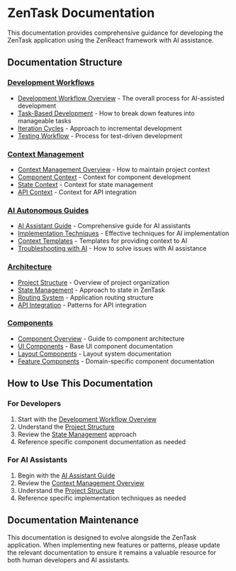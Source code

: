# ZenTask Documentation

This documentation provides comprehensive guidance for developing the ZenTask application using the ZenReact framework with AI assistance.

## Documentation Structure

### [Development Workflows](./workflows/)
- [Development Workflow Overview](./workflows/development-workflow.md) - The overall process for AI-assisted development
- [Task-Based Development](./workflows/task-based-development.md) - How to break down features into manageable tasks
- [Iteration Cycles](./workflows/iteration-cycles.md) - Approach to incremental development
- [Testing Workflow](./workflows/testing-workflow.md) - Process for test-driven development

### [Context Management](./context/)
- [Context Management Overview](./context/context-management.md) - How to maintain project context
- [Component Context](./context/component-context.md) - Context for component development
- [State Context](./context/state-context.md) - Context for state management
- [API Context](./context/api-context.md) - Context for API integration

### [AI Autonomous Guides](./ai-guides/)
- [AI Assistant Guide](./ai-guides/ai-assistant-guide.md) - Comprehensive guide for AI assistants
- [Implementation Techniques](./ai-guides/implementation-techniques.md) - Effective techniques for AI implementation
- [Context Templates](./ai-guides/context-templates.md) - Templates for providing context to AI
- [Troubleshooting with AI](./ai-guides/troubleshooting.md) - How to solve issues with AI assistance

### [Architecture](./architecture/)
- [Project Structure](./architecture/project-structure.md) - Overview of project organization
- [State Management](./architecture/state-management.md) - Approach to state in ZenTask
- [Routing System](./architecture/routing-system.md) - Application routing structure
- [API Integration](./architecture/api-integration.md) - Patterns for API integration

### [Components](./components/)
- [Component Overview](./components/README.md) - Guide to component architecture
- [UI Components](./components/ui-components.md) - Base UI component documentation
- [Layout Components](./components/layout-components.md) - Layout system documentation
- [Feature Components](./components/feature-components.md) - Domain-specific component documentation

## How to Use This Documentation

### For Developers
1. Start with the [Development Workflow Overview](./workflows/development-workflow.md)
2. Understand the [Project Structure](./architecture/project-structure.md)
3. Review the [State Management](./architecture/state-management.md) approach
4. Reference specific component documentation as needed

### For AI Assistants
1. Begin with the [AI Assistant Guide](./ai-guides/ai-assistant-guide.md)
2. Review the [Context Management Overview](./context/context-management.md)
3. Understand the [Project Structure](./architecture/project-structure.md)
4. Reference specific implementation techniques as needed

## Documentation Maintenance

This documentation is designed to evolve alongside the ZenTask application. When implementing new features or patterns, please update the relevant documentation to ensure it remains a valuable resource for both human developers and AI assistants. 